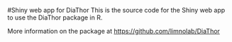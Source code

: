 #Shiny web app for DiaThor
This is the source code for the Shiny web app to use the DiaThor package in R.

More information on the package at https://github.com/limnolab/DiaThor
